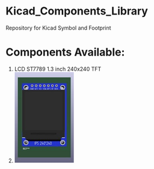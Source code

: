 # Kicad_Components_Library
Repository for Kicad Symbol and Footprint 

# Components Available:
1. LCD ST7789 1.3 inch 240x240 TFT 
2. ![ST7789](https://github.com/BennyLuca/Kicad_Components_Library/blob/main/ST7789_1.3_240x240/DOC/1.3_Inch_TFT_Module_ST7789_IMG.jpg)
